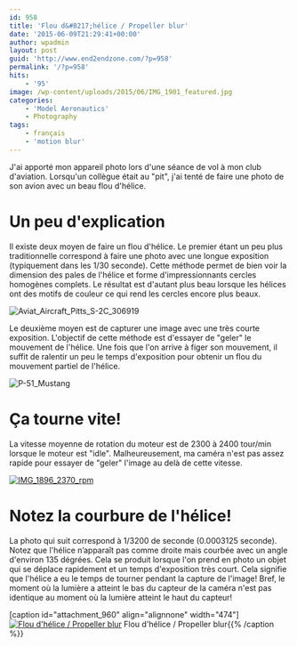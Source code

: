 ```yaml
---
id: 958
title: 'Flou d&#8217;hélice / Propeller blur'
date: '2015-06-09T21:29:41+00:00'
author: wpadmin
layout: post
guid: 'http://www.end2endzone.com/?p=958'
permalink: '/?p=958'
hits:
    - '95'
image: /wp-content/uploads/2015/06/IMG_1901_featured.jpg
categories:
    - 'Model Aeronautics'
    - Photography
tags:
    - français
    - 'motion blur'
---
```


J'ai apporté mon appareil photo lors d'une séance de vol à mon club d'aviation. Lorsqu'un collègue était au "pit", j'ai tenté de faire une photo de son avion avec un beau flou d'hélice.

# Un peu d'explication

Il existe deux moyen de faire un flou d'hélice. Le premier étant un peu plus traditionnelle correspond à faire une photo avec une longue exposition (typiquement dans les 1/30 seconde). Cette méthode permet de bien voir la dimension des pales de l'hélice et forme d'impressionnants cercles homogènes complets. Le résultat est d'autant plus beau lorsque les hélices ont des motifs de couleur ce qui rend les cercles encore plus beaux.

![Aviat_Aircraft_Pitts_S-2C_306919](https://www.end2endzone.com/wp-content/uploads/2015/06/Aviat_Aircraft_Pitts_S-2C_306919-300x188.png)

Le deuxième moyen est de capturer une image avec une très courte exposition. L'objectif de cette méthode est d'essayer de "geler" le mouvement de l'hélice. Une fois que l'on arrive à figer son mouvement, il suffit de ralentir un peu le temps d'exposition pour obtenir un flou du mouvement partiel de l'hélice.

![P-51_Mustang](https://www.end2endzone.com/wp-content/uploads/2015/06/P-51_Mustang-300x169.jpg)

# Ça tourne vite!

La vitesse moyenne de rotation du moteur est de 2300 à 2400 tour/min lorsque le moteur est "idle". Malheureusement, ma caméra n'est pas assez rapide pour essayer de "geler" l'image au delà de cette vitesse.

[![IMG_1896_2370_rpm](https://www.end2endzone.com/wp-content/uploads/2015/06/IMG_1896_2370_rpm-300x225.jpg)](https://www.flickr.com/photos/154618444@N05/37279895100/in/album-72157687655209073/)

# Notez la courbure de l'hélice!

La photo qui suit correspond à 1/3200 de seconde (0.0003125 seconde). Notez que l'hélice n’apparaît pas comme droite mais courbée avec un angle d'environ 135 dégrées. Cela se produit lorsque l'on prend en photo un objet qui se déplace rapidement et un temps d'exposition très court. Cela signifie que l'hélice a eu le temps de tourner pendant la capture de l'image! Bref, le moment où la lumière a atteint le bas du capteur de la caméra n'est pas identique au moment où la lumière atteint le haut du capteur!

\[caption id="attachment\_960" align="alignnone" width="474"\][![Flou d'hélice / Propeller blur](https://www.end2endzone.com/wp-content/uploads/2015/06/IMG_1901_LR5-672x448.jpg)](https://www.flickr.com/photos/154618444@N05/37507246422/in/album-72157687655209073/) Flou d'hélice / Propeller blur{{% /caption %}}
